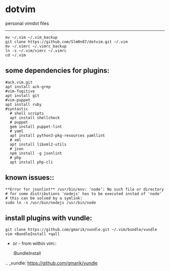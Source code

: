 # dotvim  
personal vimdot files

---------------------------------------------------------------------
    
    mv ~/.vim ~/.vim_backup
    git clone https://github.com/Slm0n87/dotvim.git ~/.vim
    mv ~/.vimrc ~/.vimrc_backup
    ln -s ~/.vim/vimrc ~/.vimrc
    cd ~/.vim
 
some dependencies for plugins:
---------------------------------------------------------------------

    #ack.vim.git
    apt install ack-grep
    #vim-fugitive
    apt install git
    #vim-puppet
    apt install ruby
    #syntastic
      # shell scripts
      apt install shellcheck
      # puppet
      gem install puppet-lint
      # yaml
      apt install python3-pkg-resources yamllint
      # xml
      apt install libxml2-utils
      # json
      npm install -g jsonlint
      # php
      apt install php-cli


known issues::
---------------------------------------------------------------------


    **Error for jsonlint** /usr/bin/env: ‘node’: No such file or directory
    # for some distributions 'nodejs' has to be executed instad of 'node'
    # this can be solved by a symlink:
    sudo ln -s /usr/bin/nodejs /usr/bin/node

    

install plugins with vundle:
---------------------------------------------------------------------


    git clone https://github.com/gmarik/vundle.git ~/.vim/bundle/vundle
    vim +BundleInstall +qall

- or - from within vim::

    :BundleInstall

.. _vundle: https://github.com/gmarik/vundle
